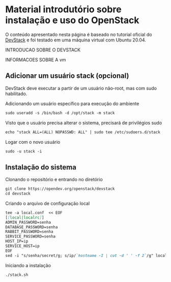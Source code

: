 # Material introdutório sobre instalação e uso do OpenStack

O conteúdo apresentado nesta página é baseado no tutorial oficial do [DevStack](https://docs.openstack.org/devstack/latest/) e foi testado em uma máquina virtual com Ubuntu 20.04.

INTRODUCAO SOBRE O DEVSTACK

INFORMACOES SOBRE A vm

## Adicionar um usuário stack (opcional)

DevStack deve executar a partir de um usuário não-root, mas com sudo habilitado.

Adicionando um usuário específico para execução do ambiente

```markdown
sudo useradd -s /bin/bash -d /opt/stack -m stack
```

Visto que o usuário precisa alterar o sistema, precisará de privilégios sudo

```markdown
echo "stack ALL=(ALL) NOPASSWD: ALL" | sudo tee /etc/sudoers.d/stack
```

Logar com o novo usuário

```markdown
sudo -u stack -i
```

## Instalação do sistema

Clonando o repositório e entrando no diretório

```markdown
git clone https://opendev.org/openstack/devstack
cd devstack
```

Criando o arquivo de configuração local

```markdown
tee -a local.conf  << EOF
[[local|localrc]]
ADMIN_PASSWORD=senha
DATABASE_PASSWORD=senha
RABBIT_PASSWORD=senha
SERVICE_PASSWORD=senha
HOST_IP=ip
SERVICE_HOST=ip
EOF
sed -i "s/senha/secret/g; s/ip/`hostname -I | cut -d ' ' -f 2`/g" local.conf
```

Iniciando a instalação

```markdown
./stack.sh
```
